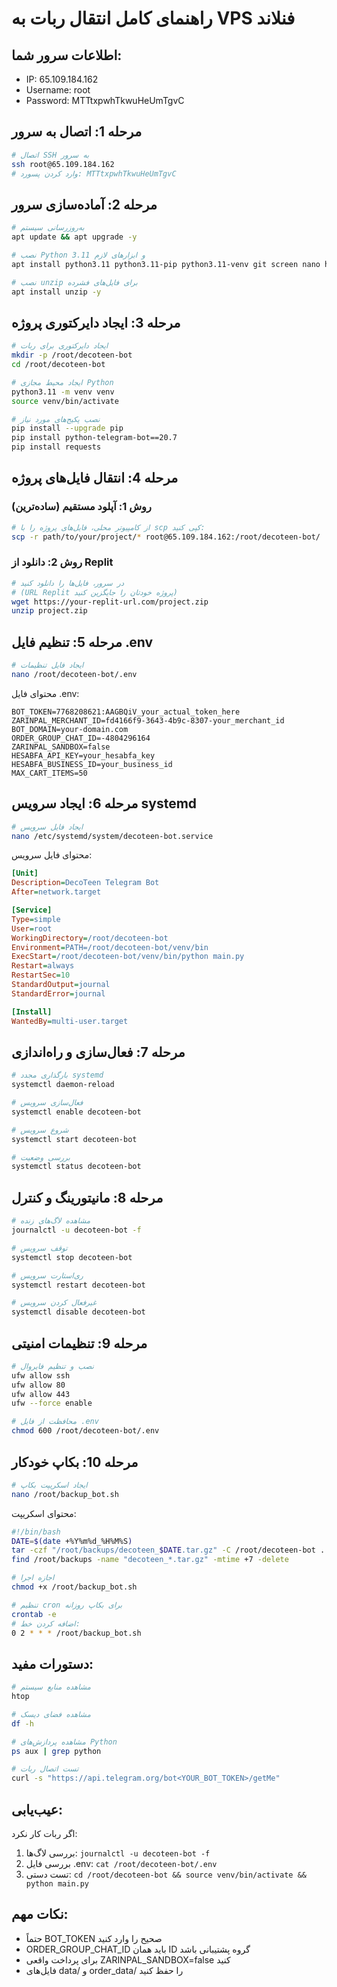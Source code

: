 # راهنمای کامل انتقال ربات به VPS فنلاند

## اطلاعات سرور شما:
- IP: 65.109.184.162
- Username: root
- Password: MTTtxpwhTkwuHeUmTgvC

## مرحله 1: اتصال به سرور

```bash
# اتصال SSH به سرور
ssh root@65.109.184.162
# وارد کردن پسورد: MTTtxpwhTkwuHeUmTgvC
```

## مرحله 2: آماده‌سازی سرور

```bash
# به‌روزرسانی سیستم
apt update && apt upgrade -y

# نصب Python 3.11 و ابزارهای لازم
apt install python3.11 python3.11-pip python3.11-venv git screen nano htop -y

# نصب unzip برای فایل‌های فشرده
apt install unzip -y
```

## مرحله 3: ایجاد دایرکتوری پروژه

```bash
# ایجاد دایرکتوری برای ربات
mkdir -p /root/decoteen-bot
cd /root/decoteen-bot

# ایجاد محیط مجازی Python
python3.11 -m venv venv
source venv/bin/activate

# نصب پکیج‌های مورد نیاز
pip install --upgrade pip
pip install python-telegram-bot==20.7
pip install requests
```

## مرحله 4: انتقال فایل‌های پروژه

### روش 1: آپلود مستقیم (ساده‌ترین)
```bash
# از کامپیوتر محلی، فایل‌های پروژه را با scp کپی کنید:
scp -r path/to/your/project/* root@65.109.184.162:/root/decoteen-bot/
```

### روش 2: دانلود از Replit
```bash
# در سرور، فایل‌ها را دانلود کنید
# (URL Replit پروژه خودتان را جایگزین کنید)
wget https://your-replit-url.com/project.zip
unzip project.zip
```

## مرحله 5: تنظیم فایل .env

```bash
# ایجاد فایل تنظیمات
nano /root/decoteen-bot/.env
```

محتوای فایل .env:
```env
BOT_TOKEN=7768208621:AAGBQiV_your_actual_token_here
ZARINPAL_MERCHANT_ID=fd4166f9-3643-4b9c-8307-your_merchant_id
BOT_DOMAIN=your-domain.com
ORDER_GROUP_CHAT_ID=-4804296164
ZARINPAL_SANDBOX=false
HESABFA_API_KEY=your_hesabfa_key
HESABFA_BUSINESS_ID=your_business_id
MAX_CART_ITEMS=50
```

## مرحله 6: ایجاد سرویس systemd

```bash
# ایجاد فایل سرویس
nano /etc/systemd/system/decoteen-bot.service
```

محتوای فایل سرویس:
```ini
[Unit]
Description=DecoTeen Telegram Bot
After=network.target

[Service]
Type=simple
User=root
WorkingDirectory=/root/decoteen-bot
Environment=PATH=/root/decoteen-bot/venv/bin
ExecStart=/root/decoteen-bot/venv/bin/python main.py
Restart=always
RestartSec=10
StandardOutput=journal
StandardError=journal

[Install]
WantedBy=multi-user.target
```

## مرحله 7: فعال‌سازی و راه‌اندازی

```bash
# بارگذاری مجدد systemd
systemctl daemon-reload

# فعال‌سازی سرویس
systemctl enable decoteen-bot

# شروع سرویس
systemctl start decoteen-bot

# بررسی وضعیت
systemctl status decoteen-bot
```

## مرحله 8: مانیتورینگ و کنترل

```bash
# مشاهده لاگ‌های زنده
journalctl -u decoteen-bot -f

# توقف سرویس
systemctl stop decoteen-bot

# ری‌استارت سرویس
systemctl restart decoteen-bot

# غیرفعال کردن سرویس
systemctl disable decoteen-bot
```

## مرحله 9: تنظیمات امنیتی

```bash
# نصب و تنظیم فایروال
ufw allow ssh
ufw allow 80
ufw allow 443
ufw --force enable

# محافظت از فایل .env
chmod 600 /root/decoteen-bot/.env
```

## مرحله 10: بکاپ خودکار

```bash
# ایجاد اسکریپت بکاپ
nano /root/backup_bot.sh
```

محتوای اسکریپت:
```bash
#!/bin/bash
DATE=$(date +%Y%m%d_%H%M%S)
tar -czf "/root/backups/decoteen_$DATE.tar.gz" -C /root/decoteen-bot .
find /root/backups -name "decoteen_*.tar.gz" -mtime +7 -delete
```

```bash
# اجازه اجرا
chmod +x /root/backup_bot.sh

# تنظیم cron برای بکاپ روزانه
crontab -e
# اضافه کردن خط:
0 2 * * * /root/backup_bot.sh
```

## دستورات مفید:

```bash
# مشاهده منابع سیستم
htop

# مشاهده فضای دیسک
df -h

# مشاهده پردازش‌های Python
ps aux | grep python

# تست اتصال ربات
curl -s "https://api.telegram.org/bot<YOUR_BOT_TOKEN>/getMe"
```

## عیب‌یابی:

اگر ربات کار نکرد:
1. بررسی لاگ‌ها: `journalctl -u decoteen-bot -f`
2. بررسی فایل .env: `cat /root/decoteen-bot/.env`
3. تست دستی: `cd /root/decoteen-bot && source venv/bin/activate && python main.py`

## نکات مهم:
- حتماً BOT_TOKEN صحیح را وارد کنید
- ORDER_GROUP_CHAT_ID باید همان ID گروه پشتیبانی باشد
- برای پرداخت واقعی ZARINPAL_SANDBOX=false کنید
- فایل‌های data/ و order_data/ را حفظ کنید